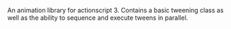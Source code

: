An animation library for actionscript 3. Contains a basic tweening class as well as the ability to sequence and execute tweens in parallel.